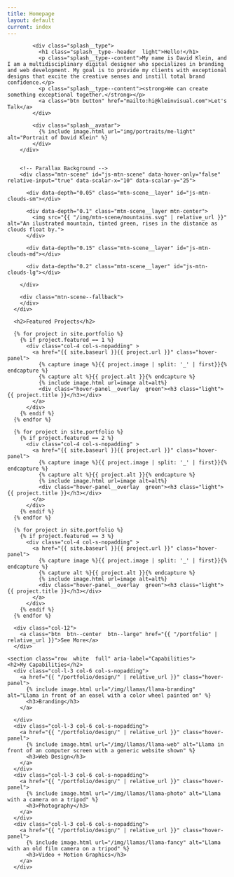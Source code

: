 ```yaml
---
title: Homepage
layout: default
current: index
---
```


<main class="content  white">
  <!-- Home background & introduction -->
  <section class="splash  overflow  green" aria-label="Homepage introduction" >
      <div class="row">
        <div class="splash__intro">
        
            <div class="splash__type">
              <h1 class="splash__type--header  light">Hello!</h1>
              <p class="splash__type--content">My name is David Klein, and I am a multidisciplinary digital designer who specializes in branding and web development. My goal is to provide my clients with exceptional designs that excite the creative senses and instill total brand confidence.</p>
              <p class="splash__type--content"><strong>We can create something exceptional together.</strong></p>
              <a class="btn button" href="mailto:hi@kleinvisual.com">Let's Talk</a>
            </div>
            
            <div class="splash__avatar">
              {% include image.html url="img/portraits/me-light" alt="Portrait of David Klein" %}
            </div>
        </div>
        
        
        <!-- Parallax Background -->
        <div class="mtn-scene" id="js-mtn-scene" data-hover-only="false" relative-input="true" data-scalar-x="10" data-scalar-y="25">
        
          <div data-depth="0.05" class="mtn-scene__layer" id="js-mtn-clouds-sm"></div>
          
          <div data-depth="0.1" class="mtn-scene__layer mtn-center">
            <img src="{{ "/img/mtn-scene/mountains.svg" | relative_url }}" alt="An ilustrated mountain, tinted green, rises in the distance as clouds float by.">
          </div>
          
          <div data-depth="0.15" class="mtn-scene__layer" id="js-mtn-clouds-md"></div>
          
          <div data-depth="0.2" class="mtn-scene__layer" id="js-mtn-clouds-lg"></div>
          
        </div>
        
        <div class="mtn-scene--fallback">
        </div>
      </div>
  </section>
  
  
  
  
  
  <section class="row  white  full" aria-label="Design Samples">
    
      <h2>Featured Projects</h2>
      
      {% for project in site.portfolio %}
        {% if project.featured == 1 %}
          <div class="col-4 col-s-nopadding" >
            <a href="{{ site.baseurl }}{{ project.url }}" class="hover-panel">
              {% capture image %}{{ project.image | split: '_' | first}}{% endcapture %}
              {% capture alt %}{{ project.alt }}{% endcapture %}
              {% include image.html url=image alt=alt%}
              <div class="hover-panel__overlay  green"><h3 class="light">{{ project.title }}</h3></div>
            </a>
          </div>
        {% endif %}
      {% endfor %}
      
      {% for project in site.portfolio %}
        {% if project.featured == 2 %}
          <div class="col-4 col-s-nopadding" >
            <a href="{{ site.baseurl }}{{ project.url }}" class="hover-panel">
              {% capture image %}{{ project.image | split: '_' | first}}{% endcapture %}
              {% capture alt %}{{ project.alt }}{% endcapture %}
              {% include image.html url=image alt=alt%}
              <div class="hover-panel__overlay  green"><h3 class="light">{{ project.title }}</h3></div>
            </a>
          </div>
        {% endif %}
      {% endfor %}
      
      {% for project in site.portfolio %}
        {% if project.featured == 3 %}
          <div class="col-4 col-s-nopadding" >
            <a href="{{ site.baseurl }}{{ project.url }}" class="hover-panel">
              {% capture image %}{{ project.image | split: '_' | first}}{% endcapture %}
              {% capture alt %}{{ project.alt }}{% endcapture %}
              {% include image.html url=image alt=alt%}
              <div class="hover-panel__overlay  green"><h3 class="light">{{ project.title }}</h3></div>
            </a>
          </div>
        {% endif %}
      {% endfor %}
      
      <div class="col-12">
        <a class="btn  btn--center  btn--large" href="{{ "/portfolio" | relative_url }}">See More</a>
      </div>
      
  </section>
  
  
  
  
    <section class="row  white  full" aria-label="Capabilities">
    <h2>My Capabilities</h2>
      <div class="col-l-3 col-6 col-s-nopadding">
        <a href="{{ "/portfolio/design/" | relative_url }}" class="hover-panel">
          {% include image.html url="/img/llamas/llama-branding" alt="Llama in front of an easel with a color wheel painted on" %}
          <h3>Branding</h3>
        </a>
        
      </div>
      <div class="col-l-3 col-6 col-s-nopadding">
        <a href="{{ "/portfolio/design/" | relative_url }}" class="hover-panel">
          {% include image.html url="/img/llamas/llama-web" alt="Llama in front of an computer screen with a generic website shown" %}
          <h3>Web Design</h3>
        </a>
      </div>
      <div class="col-l-3 col-6 col-s-nopadding">
        <a href="{{ "/portfolio/design/" | relative_url }}" class="hover-panel">
          {% include image.html url="/img/llamas/llama-photo" alt="Llama with a camera on a tripod" %}
          <h3>Photography</h3>
        </a>
      </div>
      <div class="col-l-3 col-6 col-s-nopadding">
        <a href="{{ "/portfolio/design/" | relative_url }}" class="hover-panel">
          {% include image.html url="/img/llamas/llama-fancy" alt="Llama with an old film camera on a tripod" %}
          <h3>Video + Motion Graphics</h3>
        </a>
      </div>
  </section>
  
  
  
  
  
</main>
